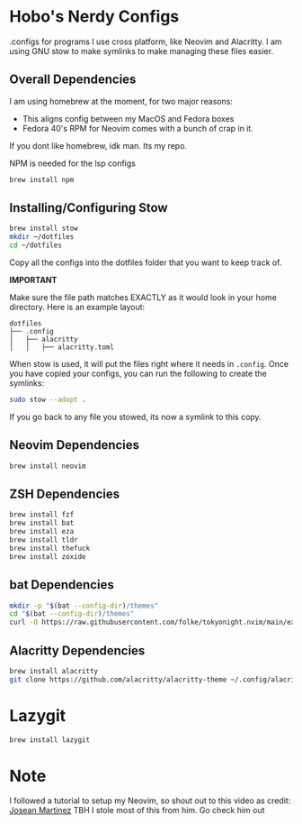 # Hobo's Nerdy Configs

.configs for programs I use cross platform, like Neovim and Alacritty. I am using GNU stow to make symlinks to make managing these files easier.

## Overall Dependencies

I am using homebrew at the moment, for two major reasons:

- This aligns config between my MacOS and Fedora boxes
- Fedora 40's RPM for Neovim comes with a bunch of crap in it.

If you dont like homebrew, idk man. Its my repo.

NPM is needed for the lsp configs

```bash
brew install npm
```

## Installing/Configuring Stow

```bash
brew install stow
mkdir ~/dotfiles
cd ~/dotfiles
```

Copy all the configs into the dotfiles folder that you want to keep track of.

**IMPORTANT**

Make sure the file path matches EXACTLY as it would look in your home directory. Here is an example layout:

```
dotfiles
├── .config
│   ├── alacritty
│   │   ├── alacritty.toml

```

When stow is used, it will put the files right where it needs in `.config`.
Once you have copied your configs, you can run the following to create the symlinks:

```bash
sudo stow --adopt .
```

If you go back to any file you stowed, its now a symlink to this copy.

## Neovim Dependencies

```bash
brew install neovim
```

## ZSH Dependencies

```bash
brew install fzf
brew install bat
brew install eza
brew install tldr
brew install thefuck
brew install zoxide
```

## bat Dependencies

```bash
mkdir -p "$(bat --config-dir)/themes"
cd "$(bat --config-dir)/themes"
curl -O https://raw.githubusercontent.com/folke/tokyonight.nvim/main/extras/sublime/tokyonight_night.tmTheme
```

## Alacritty Dependencies

```bash
brew install alacritty
git clone https://github.com/alacritty/alacritty-theme ~/.config/alacritty/themes
```

# Lazygit

```bash
brew install lazygit
```

# Note

I followed a tutorial to setup my Neovim, so shout out to this video as credit:
[Josean Martinez](https://www.youtube.com/watch?v=6pAG3BHurdM)
TBH I stole most of this from him. Go check him out
